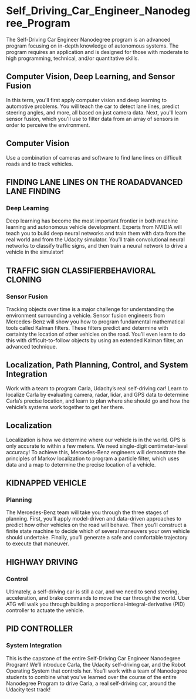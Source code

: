 # Self_Driving_Car_Engineer_Nanodegree_Program

The Self-Driving Car Engineer Nanodegree program is an advanced program focusing on in-depth knowledge of autonomous systems. The program requires an application and is designed for those with moderate to high programming, technical, and/or quantitative skills.

## Computer Vision, Deep Learning, and Sensor Fusion

In this term, you'll first apply computer vision and deep learning to automotive problems. You will teach the car to detect lane lines, predict steering angles, and more, all based on just camera data. Next, you'll learn sensor fusion, which you'll use to filter data from an array of sensors in order to perceive the environment.

## Computer Vision

Use a combination of cameras and software to find lane lines on difficult roads and to track vehicles.

## FINDING LANE LINES ON THE ROADADVANCED LANE FINDING
### Deep Learning
Deep learning has become the most important frontier in both machine learning and autonomous vehicle development. Experts from NVIDIA will teach you to build deep neural networks and train them with data from the real world and from the Udacity simulator. You’ll train convolutional neural networks to classify traffic signs, and then train a neural network to drive a vehicle in the simulator!

## TRAFFIC SIGN CLASSIFIERBEHAVIORAL CLONING
### Sensor Fusion
Tracking objects over time is a major challenge for understanding the environment surrounding a vehicle. Sensor fusion engineers from Mercedes-Benz will show you how to program fundamental mathematical tools called Kalman filters. These filters predict and determine with certainty the location of other vehicles on the road. You’ll even learn to do this with difficult-to-follow objects by using an extended Kalman filter, an advanced technique.

## Localization, Path Planning, Control, and System Integration

Work with a team to program Carla, Udacity’s real self-driving car! Learn to localize Carla by evaluating camera, radar, lidar, and GPS data to determine Carla’s precise location, and learn to plan where she should go and how the vehicle’s systems work together to get her there.

## Localization
Localization is how we determine where our vehicle is in the world. GPS is only accurate to within a few meters. We need single-digit centimeter-level accuracy! To achieve this, Mercedes-Benz engineers will demonstrate the principles of Markov localization to program a particle filter, which uses data and a map to determine the precise location of a vehicle.

## KIDNAPPED VEHICLE
### Planning
The Mercedes-Benz team will take you through the three stages of planning. First, you’ll apply model-driven and data-driven approaches to predict how other vehicles on the road will behave. Then you’ll construct a finite state machine to decide which of several maneuvers your own vehicle should undertake. Finally, you’ll generate a safe and comfortable trajectory to execute that maneuver.

## HIGHWAY DRIVING
### Control
Ultimately, a self-driving car is still a car, and we need to send steering, acceleration, and brake commands to move the car through the world. Uber ATG will walk you through building a proportional-integral-derivative (PID) controller to actuate the vehicle.

## PID CONTROLLER
### System Integration
This is the capstone of the entire Self-Driving Car Engineer Nanodegree Program! We’ll introduce Carla, the Udacity self-driving car, and the Robot Operating System that controls her. You’ll work with a team of Nanodegree students to combine what you’ve learned over the course of the entire Nanodegree Program to drive Carla, a real self-driving car, around the Udacity test track!

